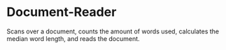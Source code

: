 # Document-Reader
Scans over a document, counts the amount of words used, calculates the median word length, and reads the document.

